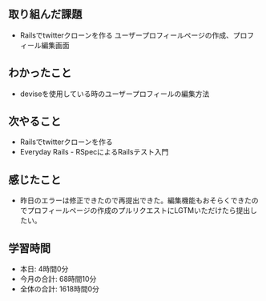 ## 取り組んだ課題
- Railsでtwitterクローンを作る ユーザープロフィールページの作成、プロフィール編集画面
## わかったこと
- deviseを使用している時のユーザープロフィールの編集方法
## 次やること
- Railsでtwitterクローンを作る
- Everyday Rails - RSpecによるRailsテスト入門
## 感じたこと
- 昨日のエラーは修正できたので再提出できた。編集機能もおそらくできたのでプロフィールページの作成のプルリクエストにLGTMいただけたら提出したい。
## 学習時間
- 本日: 4時間0分
- 今月の合計: 68時間10分
- 全体の合計: 1618時間0分
